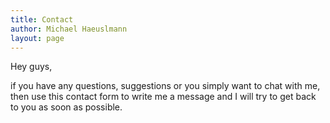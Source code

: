 ```yaml
---
title: Contact
author: Michael Haeuslmann
layout: page
---
```

Hey guys,

if you have any questions, suggestions or you simply want to chat with me, then use this contact form to write me a message and I will try to get back to you as soon as possible.

<link href='http://mike-on-a-bike.com/wp-content/plugins/easy-contact-forms/forms/styles/formscompressed/css/std.css?ver=1.4.7' rel='stylesheet' type='text/css' />

<link href='http://mike-on-a-bike.com/wp-content/plugins/easy-contact-forms/forms/styles/formscompressed/css/icons.css?ver=1.4.7' rel='stylesheet' type='text/css' />

<div class='ufo-form' id='ufo-form-id-3'>
  <noscript>
  </noscript>
</div>